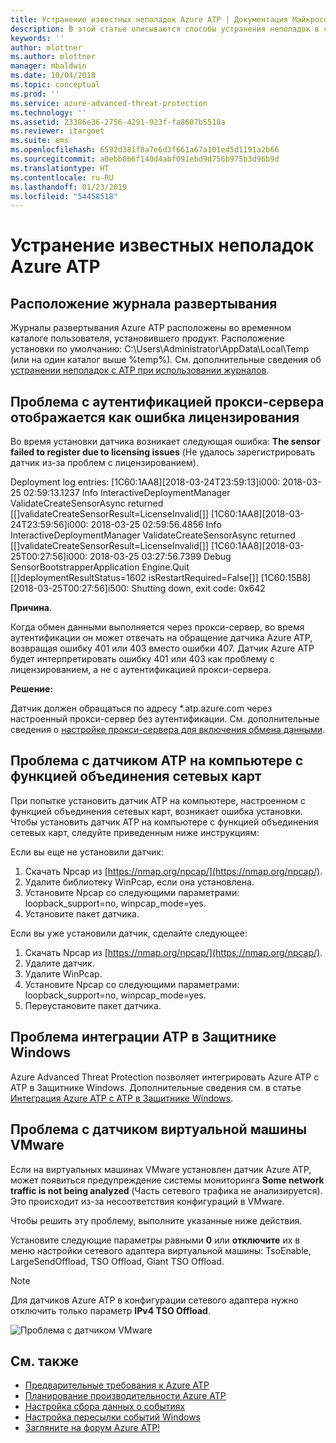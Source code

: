 ```yaml
---
title: Устранение известных неполадок Azure ATP | Документация Майкрософт
description: В этой статье описываются способы устранения неполадок в службе Azure ATP.
keywords: ''
author: mlottner
ms.author: mlottner
manager: mbaldwin
ms.date: 10/04/2018
ms.topic: conceptual
ms.prod: ''
ms.service: azure-advanced-threat-protection
ms.technology: ''
ms.assetid: 23386e36-2756-4291-923f-fa8607b5518a
ms.reviewer: itargoet
ms.suite: ems
ms.openlocfilehash: 6592d381f8a7e6d3f661a67a101ed5d1191a2b66
ms.sourcegitcommit: a0ebb0b6f140d4abf091ebd9d756b975b3d96b9d
ms.translationtype: HT
ms.contentlocale: ru-RU
ms.lasthandoff: 01/23/2019
ms.locfileid: "54458518"
---
```

# <a name="troubleshooting-azure-atp-known-issues"></a>Устранение известных неполадок Azure ATP 


## <a name="deployment-log-location"></a>Расположение журнала развертывания
 
Журналы развертывания Azure ATP расположены во временном каталоге пользователя, установившего продукт. Расположение установки по умолчанию: C:\Users\Administrator\AppData\Local\Temp (или на один каталог выше %temp%). См. дополнительные сведения об [устранении неполадок с ATP при использовании журналов](troubleshooting-atp-using-logs.md).

## <a name="proxy-authentication-problem-presents-as-a-licensing-error"></a>Проблема с аутентификацией прокси-сервера отображается как ошибка лицензирования

Во время установки датчика возникает следующая ошибка:  **The sensor failed to register due to licensing issues** (Не удалось зарегистрировать датчик из-за проблем с лицензированием).

Deployment log entries: [1C60:1AA8][2018-03-24T23:59:13]i000: 2018-03-25 02:59:13.1237 Info  InteractiveDeploymentManager ValidateCreateSensorAsync returned [\[]validateCreateSensorResult=LicenseInvalid[\]] [1C60:1AA8][2018-03-24T23:59:56]i000: 2018-03-25 02:59:56.4856 Info  InteractiveDeploymentManager ValidateCreateSensorAsync returned [\[]validateCreateSensorResult=LicenseInvalid[\]] [1C60:1AA8][2018-03-25T00:27:56]i000: 2018-03-25 03:27:56.7399 Debug SensorBootstrapperApplication Engine.Quit [\[]deploymentResultStatus=1602 isRestartRequired=False[\]] [1C60:15B8][2018-03-25T00:27:56]i500: Shutting down, exit code: 0x642


**Причина**.

Когда обмен данными выполняется через прокси-сервер, во время аутентификации он может отвечать на обращение датчика Azure ATP, возвращая ошибку 401 или 403 вместо ошибки 407. Датчик Azure ATP будет интерпретировать ошибку 401 или 403 как проблему с лицензированием, а не с аутентификацией прокси-сервера. 

**Решение:**

Датчик должен обращаться по адресу *.atp.azure.com через настроенный прокси-сервер без аутентификации. См. дополнительные сведения о [настройке прокси-сервера для включения обмена данными](configure-proxy.md).




## Проблема с датчиком ATP на компьютере с функцией объединения сетевых карт <a name="nic-teaming"></a>

При попытке установить датчик ATP на компьютере, настроенном с функцией объединения сетевых карт, возникает ошибка установки. Чтобы установить датчик ATP на компьютере с функцией объединения сетевых карт, следуйте приведенным ниже инструкциям:

Если вы еще не установили датчик:

1.  Скачать Npcap из [https://nmap.org/npcap/](https://nmap.org/npcap/).
2.  Удалите библиотеку WinPcap, если она установлена.
3.  Установите Npcap со следующими параметрами: loopback_support=no, winpcap_mode=yes.
4.  Установите пакет датчика.

Если вы уже установили датчик, сделайте следующее:

1.  Скачать Npcap из [https://nmap.org/npcap/](https://nmap.org/npcap/).
2.  Удалите датчик.
3.  Удалите WinPcap.
4.  Установите Npcap со следующими параметрами: loopback_support=no, winpcap_mode=yes.
5.  Переустановите пакет датчика.

## <a name="windows-defender-atp-integration-issue"></a>Проблема интеграции ATP в Защитнике Windows

Azure Advanced Threat Protection позволяет интегрировать Azure ATP с ATP в Защитнике Windows. Дополнительные сведения см. в статье [Интеграция Azure ATP с ATP в Защитнике Windows](integrate-wd-atp.md). 

## <a name="vmware-virtual-machine-sensor-issue"></a>Проблема с датчиком виртуальной машины VMware

Если на виртуальных машинах VMware установлен датчик Azure ATP, может появиться предупреждение системы мониторинга **Some network traffic is not being analyzed** (Часть сетевого трафика не анализируется). Это происходит из-за несоответствия конфигураций в VMware.

Чтобы решить эту проблему, выполните указанные ниже действия.

Установите следующие параметры равными **0** или **отключите** их в меню настройки сетевого адаптера виртуальной машины: TsoEnable, LargeSendOffload, TSO Offload, Giant TSO Offload.
> [!NOTE]
> Для датчиков Azure ATP в конфигурации сетевого адаптера нужно отключить только параметр **IPv4 TSO Offload**.

 ![Проблема с датчиком VMware](./media/vm-sensor-issue.png)

## <a name="see-also"></a>См. также
- [Предварительные требования к Azure ATP](atp-prerequisites.md)
- [Планирование производительности Azure ATP](atp-capacity-planning.md)
- [Настройка сбора данных о событиях](configure-event-collection.md)
- [Настройка пересылки событий Windows](configure-event-forwarding.md)
- [Загляните на форум Azure ATP!](https://aka.ms/azureatpcommunity)